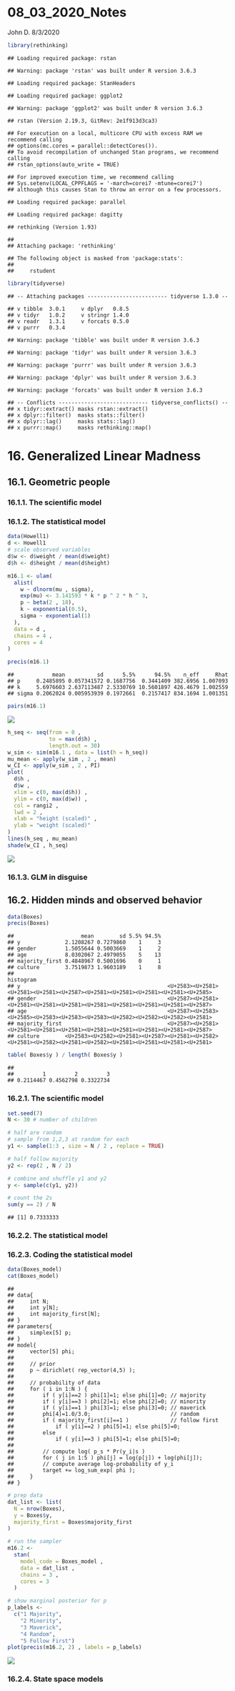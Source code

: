 08\_03\_2020\_Notes
================
John D.
8/3/2020

``` r
library(rethinking)
```

    ## Loading required package: rstan

    ## Warning: package 'rstan' was built under R version 3.6.3

    ## Loading required package: StanHeaders

    ## Loading required package: ggplot2

    ## Warning: package 'ggplot2' was built under R version 3.6.3

    ## rstan (Version 2.19.3, GitRev: 2e1f913d3ca3)

    ## For execution on a local, multicore CPU with excess RAM we recommend calling
    ## options(mc.cores = parallel::detectCores()).
    ## To avoid recompilation of unchanged Stan programs, we recommend calling
    ## rstan_options(auto_write = TRUE)

    ## For improved execution time, we recommend calling
    ## Sys.setenv(LOCAL_CPPFLAGS = '-march=corei7 -mtune=corei7')
    ## although this causes Stan to throw an error on a few processors.

    ## Loading required package: parallel

    ## Loading required package: dagitty

    ## rethinking (Version 1.93)

    ## 
    ## Attaching package: 'rethinking'

    ## The following object is masked from 'package:stats':
    ## 
    ##     rstudent

``` r
library(tidyverse)
```

    ## -- Attaching packages ------------------------- tidyverse 1.3.0 --

    ## v tibble  3.0.1     v dplyr   0.8.5
    ## v tidyr   1.0.2     v stringr 1.4.0
    ## v readr   1.3.1     v forcats 0.5.0
    ## v purrr   0.3.4

    ## Warning: package 'tibble' was built under R version 3.6.3

    ## Warning: package 'tidyr' was built under R version 3.6.3

    ## Warning: package 'purrr' was built under R version 3.6.3

    ## Warning: package 'dplyr' was built under R version 3.6.3

    ## Warning: package 'forcats' was built under R version 3.6.3

    ## -- Conflicts ---------------------------- tidyverse_conflicts() --
    ## x tidyr::extract() masks rstan::extract()
    ## x dplyr::filter()  masks stats::filter()
    ## x dplyr::lag()     masks stats::lag()
    ## x purrr::map()     masks rethinking::map()

# 16\. Generalized Linear Madness

## 16.1. Geometric people

### 16.1.1. The scientific model

### 16.1.2. The statistical model

``` r
data(Howell1)
d <- Howell1
# scale observed variables
d$w <- d$weight / mean(d$weight)
d$h <- d$height / mean(d$height)
```

``` r
m16.1 <- ulam(
  alist(
    w ~ dlnorm(mu , sigma),
    exp(mu) <- 3.141593 * k * p ^ 2 * h ^ 3,
    p ~ beta(2 , 18),
    k ~ exponential(0.5),
    sigma ~ exponential(1)
  ),
  data = d ,
  chains = 4 ,
  cores = 4
)

precis(m16.1)
```

    ##            mean          sd      5.5%      94.5%    n_eff     Rhat
    ## p     0.2485895 0.057341572 0.1687756  0.3441409 382.6956 1.007093
    ## k     5.6976603 2.637113487 2.5330769 10.5601897 426.4679 1.002559
    ## sigma 0.2062024 0.005953939 0.1972661  0.2157417 834.1694 1.001351

``` r
pairs(m16.1)
```

![](08_03_2020_Notes_files/figure-gfm/R%20code%2016.2-1.png)<!-- -->

``` r
h_seq <- seq(from = 0 ,
             to = max(d$h) ,
             length.out = 30)
w_sim <- sim(m16.1 , data = list(h = h_seq))
mu_mean <- apply(w_sim , 2 , mean)
w_CI <- apply(w_sim , 2 , PI)
plot(
  d$h ,
  d$w ,
  xlim = c(0, max(d$h)) ,
  ylim = c(0, max(d$w)) ,
  col = rangi2 ,
  lwd = 2 ,
  xlab = "height (scaled)" ,
  ylab = "weight (scaled)"
)
lines(h_seq , mu_mean)
shade(w_CI , h_seq)
```

![](08_03_2020_Notes_files/figure-gfm/R%20code%2016.3-1.png)<!-- -->

### 16.1.3. GLM in disguise

## 16.2. Hidden minds and observed behavior

``` r
data(Boxes)
precis(Boxes)
```

    ##                     mean        sd 5.5% 94.5%
    ## y              2.1208267 0.7279860    1     3
    ## gender         1.5055644 0.5003669    1     2
    ## age            8.0302067 2.4979055    5    13
    ## majority_first 0.4848967 0.5001696    0     1
    ## culture        3.7519873 1.9603189    1     8
    ##                                                                                                                       histogram
    ## y                                              <U+2583><U+2581><U+2581><U+2581><U+2587><U+2581><U+2581><U+2581><U+2581><U+2585>
    ## gender                                         <U+2587><U+2581><U+2581><U+2581><U+2581><U+2581><U+2581><U+2581><U+2581><U+2587>
    ## age                                            <U+2587><U+2583><U+2585><U+2583><U+2583><U+2583><U+2582><U+2582><U+2582><U+2581>
    ## majority_first                                 <U+2587><U+2581><U+2581><U+2581><U+2581><U+2581><U+2581><U+2581><U+2581><U+2587>
    ## culture        <U+2583><U+2582><U+2581><U+2587><U+2581><U+2582><U+2581><U+2582><U+2581><U+2582><U+2581><U+2581><U+2581><U+2581>

``` r
table( Boxes$y ) / length( Boxes$y )
```

    ## 
    ##         1         2         3 
    ## 0.2114467 0.4562798 0.3322734

### 16.2.1. The scientific model

``` r
set.seed(7)
N <- 30 # number of children

# half are random
# sample from 1,2,3 at random for each
y1 <- sample(1:3 , size = N / 2 , replace = TRUE)

# half follow majority
y2 <- rep(2 , N / 2)

# combine and shuffle y1 and y2
y <- sample(c(y1, y2))

# count the 2s
sum(y == 2) / N
```

    ## [1] 0.7333333

### 16.2.2. The statistical model

### 16.2.3. Coding the statistical model

``` r
data(Boxes_model)
cat(Boxes_model)
```

    ## 
    ## data{
    ##     int N;
    ##     int y[N];
    ##     int majority_first[N];
    ## }
    ## parameters{
    ##     simplex[5] p;
    ## }
    ## model{
    ##     vector[5] phi;
    ##     
    ##     // prior
    ##     p ~ dirichlet( rep_vector(4,5) );
    ##     
    ##     // probability of data
    ##     for ( i in 1:N ) {
    ##         if ( y[i]==2 ) phi[1]=1; else phi[1]=0; // majority
    ##         if ( y[i]==3 ) phi[2]=1; else phi[2]=0; // minority
    ##         if ( y[i]==1 ) phi[3]=1; else phi[3]=0; // maverick
    ##         phi[4]=1.0/3.0;                         // random
    ##         if ( majority_first[i]==1 )             // follow first
    ##             if ( y[i]==2 ) phi[5]=1; else phi[5]=0;
    ##         else
    ##             if ( y[i]==3 ) phi[5]=1; else phi[5]=0;
    ##         
    ##         // compute log( p_s * Pr(y_i|s )
    ##         for ( j in 1:5 ) phi[j] = log(p[j]) + log(phi[j]);
    ##         // compute average log-probability of y_i
    ##         target += log_sum_exp( phi );
    ##     }
    ## }

``` r
# prep data
dat_list <- list(
  N = nrow(Boxes),
  y = Boxes$y,
  majority_first = Boxes$majority_first
)

# run the sampler
m16.2 <-
  stan(
    model_code = Boxes_model ,
    data = dat_list ,
    chains = 3 ,
    cores = 3
  )

# show marginal posterior for p
p_labels <-
  c("1 Majority",
    "2 Minority",
    "3 Maverick",
    "4 Random",
    "5 Follow First")
plot(precis(m16.2, 2) , labels = p_labels)
```

![](08_03_2020_Notes_files/figure-gfm/R%20code%2016.8-1.png)<!-- -->

### 16.2.4. State space models
